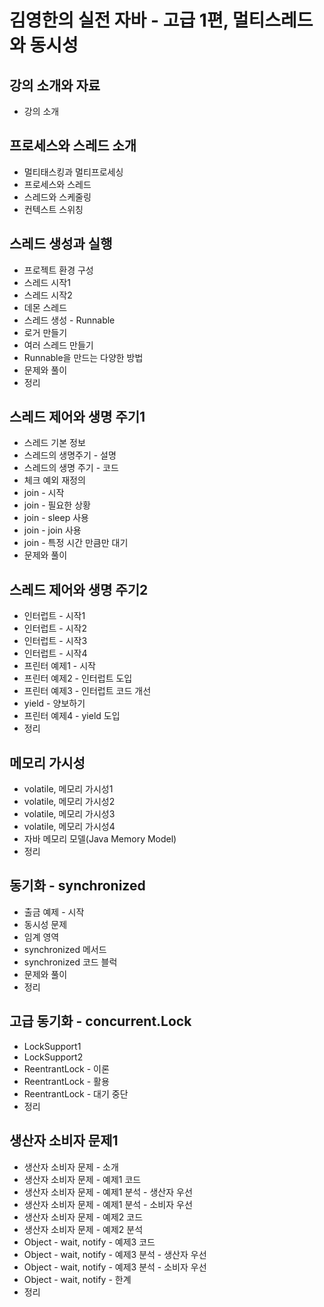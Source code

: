 # 김영한의 실전 자바 - 고급 1편, 멀티스레드와 동시성

## 강의 소개와 자료

- 강의 소개

## 프로세스와 스레드 소개

- 멀티태스킹과 멀티프로세싱
- 프로세스와 스레드
- 스레드와 스케줄링
- 컨텍스트 스위칭

## 스레드 생성과 실행

- 프로젝트 환경 구성
- 스레드 시작1
- 스레드 시작2
- 데몬 스레드
- 스레드 생성 - Runnable
- 로거 만들기
- 여러 스레드 만들기
- Runnable을 만드는 다양한 방법
- 문제와 풀이
- 정리

## 스레드 제어와 생명 주기1

- 스레드 기본 정보
- 스레드의 생명주기 - 설명
- 스레드의 생명 주기 - 코드
- 체크 예외 재정의
- join - 시작
- join - 필요한 상황
- join - sleep 사용
- join - join 사용
- join - 특정 시간 만큼만 대기
- 문제와 풀이

## 스레드 제어와 생명 주기2

- 인터럽트 - 시작1
- 인터럽트 - 시작2
- 인터럽트 - 시작3
- 인터럽트 - 시작4
- 프린터 예제1 - 시작
- 프린터 예제2 - 인터럽트 도입
- 프린터 예제3 - 인터럽트 코드 개선
- yield - 양보하기
- 프린터 예제4 - yield 도입
- 정리

## 메모리 가시성

- volatile, 메모리 가시성1
- volatile, 메모리 가시성2
- volatile, 메모리 가시성3
- volatile, 메모리 가시성4
- 자바 메모리 모델(Java Memory Model)
- 정리

## 동기화 - synchronized

- 출금 예제 - 시작
- 동시성 문제
- 임계 영역
- synchronized 메서드
- synchronized 코드 블럭
- 문제와 풀이
- 정리

## 고급 동기화 - concurrent.Lock

- LockSupport1
- LockSupport2
- ReentrantLock - 이론
- ReentrantLock - 활용
- ReentrantLock - 대기 중단
- 정리

## 생산자 소비자 문제1

- 생산자 소비자 문제 - 소개
- 생산자 소비자 문제 - 예제1 코드
- 생산자 소비자 문제 - 예제1 분석 - 생산자 우선
- 생산자 소비자 문제 - 예제1 분석 - 소비자 우선
- 생산자 소비자 문제 - 예제2 코드
- 생산자 소비자 문제 - 예제2 분석
- Object - wait, notify - 예제3 코드
- Object - wait, notify - 예제3 분석 - 생산자 우선
- Object - wait, notify - 예제3 분석 - 소비자 우선
- Object - wait, notify - 한계
- 정리